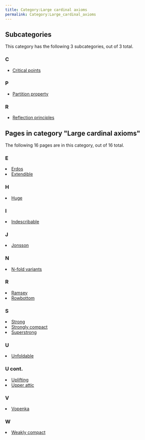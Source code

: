 ```yaml
---
title: Category:Large cardinal axioms
permalink: Category:Large_cardinal_axioms
---
```














## Subcategories

This category has the following 3 subcategories, out of 3 total.


### C

-   [Critical
    points](Category:Critical_points "Category:Critical points")

### P

-   [Partition
    property](Category:Partition_property "Category:Partition property")

### R

-   [Reflection
    principles](Category:Reflection_principles "Category:Reflection principles")




## Pages in category "Large cardinal axioms"

The following 16 pages are in this category, out of 16 total.


<td><h3 id="e">E</h3>
<li><a href="Erdos" title="Erdos">Erdos</a></li>
<li><a href="Extendible" title="Extendible">Extendible</a></li>
<h3 id="h">H</h3>
<li><a href="Huge" title="Huge">Huge</a></li>
<h3 id="i">I</h3>
<li><a href="Indescribable" title="Indescribable">Indescribable</a></li>
<h3 id="j">J</h3>
<li><a href="Jonsson" title="Jonsson">Jonsson</a></li>
<h3 id="n">N</h3>
<li><a href="N-fold_variants" title="N-fold variants">N-fold variants</a></li>
</ul></td>
<td><h3 id="r-1">R</h3>
<li><a href="Ramsey" title="Ramsey">Ramsey</a></li>
<li><a href="Rowbottom" title="Rowbottom">Rowbottom</a></li>
<h3 id="s">S</h3>
<li><a href="Strong" title="Strong">Strong</a></li>
<li><a href="Strongly_compact" title="Strongly compact">Strongly compact</a></li>
<li><a href="Superstrong" title="Superstrong">Superstrong</a></li>
<h3 id="u">U</h3>
<li><a href="Unfoldable" title="Unfoldable">Unfoldable</a></li>
</ul></td>
<td><h3 id="u-cont.">U cont.</h3>
<li><a href="Uplifting" title="Uplifting">Uplifting</a></li>
<li><a href="Upper_attic" title="Upper attic">Upper attic</a></li>
<h3 id="v">V</h3>
<li><a href="Vopenka" title="Vopenka">Vopenka</a></li>
<h3 id="w">W</h3>
<li><a href="Weakly_compact" title="Weakly compact">Weakly compact</a></li>
</ul></td>





